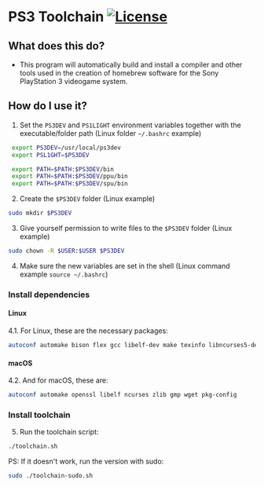 # PS3 Toolchain [![License](https://img.shields.io/github/license/ps3dev/ps3toolchain.svg)](./LICENSE)

## What does this do?
- This program will automatically build and install a compiler and other
tools used in the creation of homebrew software for the Sony PlayStation 3
videogame system.

## How do I use it?

1. Set the `PS3DEV` and `PS1LIGHT` environment variables together with the executable/folder path (Linux folder `~/.bashrc` example)

```bash
 export PS3DEV=/usr/local/ps3dev
 export PSL1GHT=$PS3DEV

 export PATH=$PATH:$PS3DEV/bin
 export PATH=$PATH:$PS3DEV/ppu/bin
 export PATH=$PATH:$PS3DEV/spu/bin
```

2. Create the `$PS3DEV` folder (Linux example)

```bash
sudo mkdir $PS3DEV
```

3. Give yourself permission to write files to the `$PS3DEV` folder (Linux example)

```bash
sudo chown -R $USER:$USER $PS3DEV
```

4. Make sure the new variables are set in the shell (Linux command example `source ~/.bashrc`)

### Install dependencies

#### Linux

4.1. For Linux, these are the necessary packages:

```bash
autoconf automake bison flex gcc libelf-dev make texinfo libncurses5-dev patch python subversion wget zlib1g-dev libtool libtool-bin python-dev bzip2 libgmp3-dev pkg-config g++ libssl-dev clang
```

#### macOS

4.2. And for macOS, these are:

```bash
autoconf automake openssl libelf ncurses zlib gmp wget pkg-config
```

### Install toolchain

5. Run the toolchain script:

```bash
./toolchain.sh
```

PS: If it doesn't work, run the version with sudo:
```bash
sudo ./toolchain-sudo.sh
```
